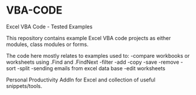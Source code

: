 # VBA-CODE
Excel VBA Code - Tested Examples

This repository contains example Excel VBA code projects as either modules, class modules or forms.

The code here mostly relates to examples used to:
-compare workbooks or worksheets using .Find and .FindNext
-filter
-add
-copy
-save
-remove
-sort
-split
-sending emails from excel data base
-edit worksheets

Personal Productivity AddIn for Excel and collection of useful snippets/tools.

